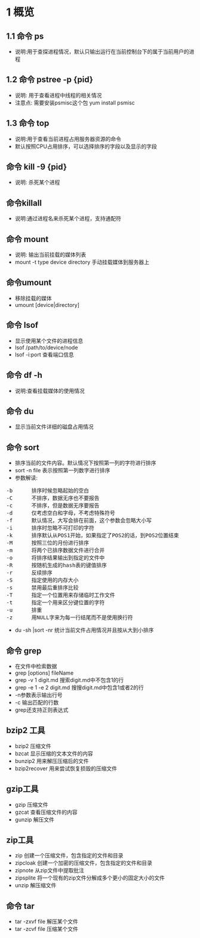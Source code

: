 # 1 概览

## 1.1 命令 ps

* 说明:用于查探进程情况，默认只输出运行在当前控制台下的属于当前用户的进程

## 1.2 命令 pstree -p {pid}

* 说明: 用于查看进程中线程的相关情况
* 注意点: 需要安装psmisc这个包 yum install psmisc

## 1.3 命令 top

* 说明:用于查看当前进程占用服务器资源的命令
* 默认按照CPU占用排序，可以选择排序的字段以及显示的字段

## 命令 kill -9 {pid}

* 说明: 杀死某个进程

## 命令killall

* 说明:通过进程名来杀死某个进程，支持通配符

## 命令 mount

* 说明: 输出当前挂载的媒体列表
* mount -t type device directory 手动挂载媒体到服务器上

## 命令umount

* 移除挂载的媒体
* umount [device|directory]

## 命令 lsof

* 显示使用某个文件的进程信息
* lsof /path/to/device/node
* lsof -i:port 查看端口信息

## 命令 df -h

* 说明:查看挂载媒体的使用情况

## 命令 du

* 显示当前文件详细的磁盘占用情况

## 命令 sort

* 排序当前的文件内容。默认情况下按照第一列的字符进行排序
* sort -n file 表示按照第一列数字进行排序
* 参数解读:

<pre>
-b      排序时候忽略起始的空白
-C      不排序，数据无序也不要报告
-c      不排序，但是数据无序要报告
-d      仅考虑空白和字母，不考虑特殊符号
-f      默认情况，大写会排在前面，这个参数会忽略大小写
-i      排序时忽略不可打印的字符
-k      排序默认从POS1开始，如果指定了POS2的话，到POS2位置结束
-M      按照三位的月份进行排序
-m      将两个已排序数据文件进行合并
-o      将排序结果输出到指定的文件中
-R      按随机生成的hash表的键值排序
-r      反续排序
-S      指定使用的内存大小
-s      禁用最后重排序比较
-T      指定一个位置用来存储临时工作文件
-t      指定一个用来区分键位置的字符
-u      排重
-z      用NULL字来为每一行结尾而不是使用换行符
</pre>

* du -sh |sort -nr 统计当前文件占用情况并且按从大到小排序

## 命令 grep

* 在文件中检索数据
* grep [options] fileName
* grep -v 1 digit.md    搜索digit.md中不包含1的行
* grep -e 1 -e 2 digit.md 搜搜digit.md中包含1或者2的行
* -n参数表示输出行号
* -c 输出匹配的行数
* grep还支持正则表达式

## bzip2 工具

* bzip2 压缩文件
* bzcat 显示压缩的文本文件的内容
* bunzip2 用来解压压缩后的文件
* bzip2recover 用来尝试恢复损毁的压缩文件

## gzip工具

* gzip 压缩文件
* gzcat 查看压缩文件的内容
* gunzip 解压文件

## zip工具

* zip 创建一个压缩文件，包含指定的文件和目录
* zipcloak  创建一个加密的压缩文件，包含指定的文件和目录
* zipnote   从zip文件中提取批注
* zipsplite 将一个现有的zip文件分解成多个更小的固定大小的文件
* unzip 解压缩文件

## 命令 tar

* tar -zxvf file    解压某个文件
* tar -zcvf file    压缩某个文件

